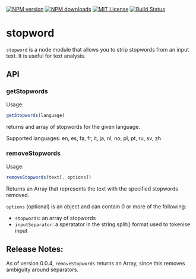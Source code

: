 [![NPM version][npm-version-image]][npm-url] [![NPM downloads][npm-downloads-image]][npm-url] [![MIT License][license-image]][license-url] [![Build Status][travis-image]][travis-url]

# stopword

`stopword` is a node module that allows you to strip stopwords from an
input text. It is useful for text analysis.

## API

### getStopwords

Usage:
```javascript
getStopwords(language)
```

returns and array of stopwords for the given language.

Supported languages: en, es, fa, fr, it, ja, nl, no, pl, pt, ru, sv, zh


### removeStopwords

Usage:
```javascript
removeStopwords(text[, options])
```

Returns an Array that represents the text with the specified stopwords removed.

`options` (optional) is an object and can contain 0 or more of the following:

* `stopwords`: an array of stopwords
* `inputSeparator`: a speratator in the string.split() format used to
tokenise input

[license-image]: http://img.shields.io/badge/license-MIT-blue.svg?style=flat
[license-url]: LICENSE

[npm-url]: https://npmjs.org/package/stopword
[npm-version-image]: http://img.shields.io/npm/v/stopword.svg?style=flat
[npm-downloads-image]: http://img.shields.io/npm/dm/stopword.svg?style=flat

[travis-url]: http://travis-ci.org/fergiemcdowall/stopword
[travis-image]: http://img.shields.io/travis/fergiemcdowall/stopword.svg?style=flat


## Release Notes:

As of version 0.0.4, `removeStopwords` returns an Array, since this
removes ambiguity around separators.
